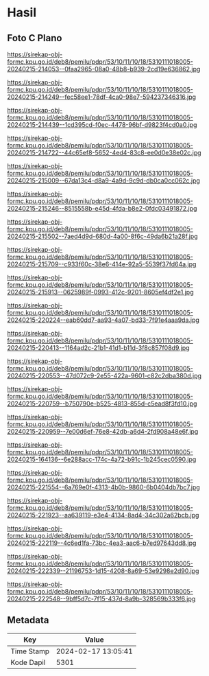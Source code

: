 # Hasil

## Foto C Plano

https://sirekap-obj-formc.kpu.go.id/deb8/pemilu/pdpr/53/10/11/10/18/5310111018005-20240215-214053--0faa2965-08a0-48b8-b939-2cd19e636862.jpg

https://sirekap-obj-formc.kpu.go.id/deb8/pemilu/pdpr/53/10/11/10/18/5310111018005-20240215-214249--fec58ee1-78df-4ca0-98e7-594237346316.jpg

https://sirekap-obj-formc.kpu.go.id/deb8/pemilu/pdpr/53/10/11/10/18/5310111018005-20240215-214439--1cd395cd-f0ec-4478-96bf-d9823f4cd0a0.jpg

https://sirekap-obj-formc.kpu.go.id/deb8/pemilu/pdpr/53/10/11/10/18/5310111018005-20240215-214722--44c65ef8-5652-4ed4-83c8-ee0d0e38e02c.jpg

https://sirekap-obj-formc.kpu.go.id/deb8/pemilu/pdpr/53/10/11/10/18/5310111018005-20240215-215009--67da13c4-d8a9-4a9d-9c9d-db0ca0cc062c.jpg

https://sirekap-obj-formc.kpu.go.id/deb8/pemilu/pdpr/53/10/11/10/18/5310111018005-20240215-215246--8515558b-e45d-4fda-b8e2-0fdc03491872.jpg

https://sirekap-obj-formc.kpu.go.id/deb8/pemilu/pdpr/53/10/11/10/18/5310111018005-20240215-215502--7aed4d9d-680d-4a00-8f6c-49da6b21a28f.jpg

https://sirekap-obj-formc.kpu.go.id/deb8/pemilu/pdpr/53/10/11/10/18/5310111018005-20240215-215709--c933f60c-38e6-414e-92a5-5539f37fd64a.jpg

https://sirekap-obj-formc.kpu.go.id/deb8/pemilu/pdpr/53/10/11/10/18/5310111018005-20240215-215913--0625989f-0993-412c-9201-8605ef4df2e1.jpg

https://sirekap-obj-formc.kpu.go.id/deb8/pemilu/pdpr/53/10/11/10/18/5310111018005-20240215-220224--eab60dd7-aa93-4a07-bd33-7f91e4aaa9da.jpg

https://sirekap-obj-formc.kpu.go.id/deb8/pemilu/pdpr/53/10/11/10/18/5310111018005-20240215-220413--1164ad2c-21b1-41d1-b11d-3f8c857f08d9.jpg

https://sirekap-obj-formc.kpu.go.id/deb8/pemilu/pdpr/53/10/11/10/18/5310111018005-20240215-220553--47d072c9-2e55-422a-9601-c82c2dba380d.jpg

https://sirekap-obj-formc.kpu.go.id/deb8/pemilu/pdpr/53/10/11/10/18/5310111018005-20240215-220759--b750790e-b525-4813-855d-c5ead8f3fd10.jpg

https://sirekap-obj-formc.kpu.go.id/deb8/pemilu/pdpr/53/10/11/10/18/5310111018005-20240215-220959--7e00d6ef-76e8-42db-a6d4-2fd908a48e6f.jpg

https://sirekap-obj-formc.kpu.go.id/deb8/pemilu/pdpr/53/10/11/10/18/5310111018005-20240215-164136--6e288acc-174c-4a72-b91c-1b245cec0590.jpg

https://sirekap-obj-formc.kpu.go.id/deb8/pemilu/pdpr/53/10/11/10/18/5310111018005-20240215-221554--6a769e0f-4313-4b0b-9860-6b0404db7bc7.jpg

https://sirekap-obj-formc.kpu.go.id/deb8/pemilu/pdpr/53/10/11/10/18/5310111018005-20240215-221923--aa639119-e3e4-4134-8ad4-34c302a62bcb.jpg

https://sirekap-obj-formc.kpu.go.id/deb8/pemilu/pdpr/53/10/11/10/18/5310111018005-20240215-222119--4c6ed1fa-73bc-4ea3-aac6-b7ed97643dd8.jpg

https://sirekap-obj-formc.kpu.go.id/deb8/pemilu/pdpr/53/10/11/10/18/5310111018005-20240215-222339--21196753-1d15-4208-8a69-53e9298e2d90.jpg

https://sirekap-obj-formc.kpu.go.id/deb8/pemilu/pdpr/53/10/11/10/18/5310111018005-20240215-222548--9bff5d7c-7f15-437d-8a9b-328569b333f6.jpg


## Metadata

| Key        | Value               |
| ---------- | ------------------- |
| Time Stamp | 2024-02-17 13:05:41 |
| Kode Dapil | 5301                |



